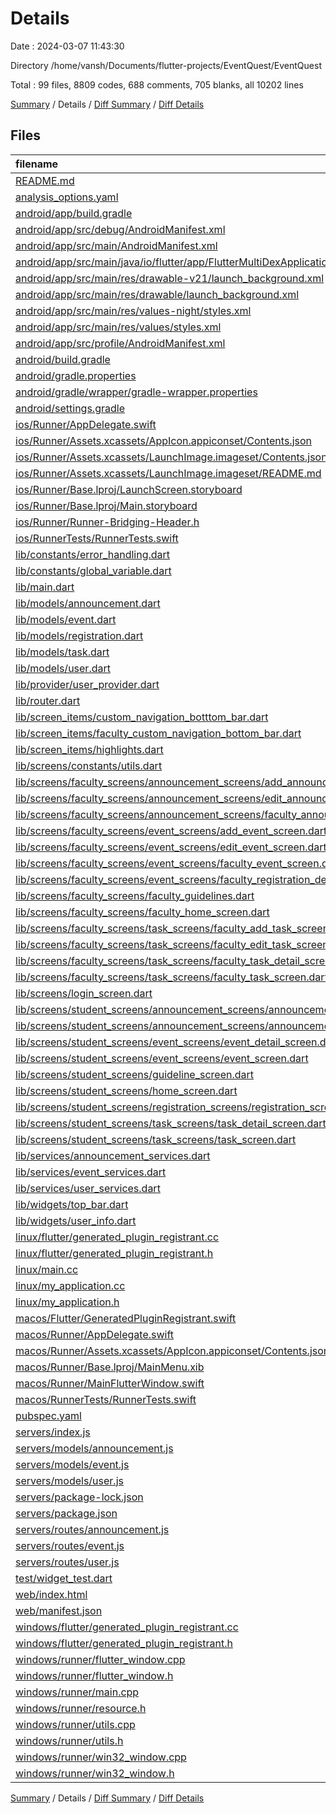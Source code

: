 # Details

Date : 2024-03-07 11:43:30

Directory /home/vansh/Documents/flutter-projects/EventQuest/EventQuest

Total : 99 files,  8809 codes, 688 comments, 705 blanks, all 10202 lines

[Summary](results.md) / Details / [Diff Summary](diff.md) / [Diff Details](diff-details.md)

## Files
| filename | language | code | comment | blank | total |
| :--- | :--- | ---: | ---: | ---: | ---: |
| [README.md](/README.md) | Markdown | 10 | 0 | 7 | 17 |
| [analysis_options.yaml](/analysis_options.yaml) | YAML | 3 | 22 | 4 | 29 |
| [android/app/build.gradle](/android/app/build.gradle) | Groovy | 51 | 5 | 12 | 68 |
| [android/app/src/debug/AndroidManifest.xml](/android/app/src/debug/AndroidManifest.xml) | XML | 3 | 4 | 1 | 8 |
| [android/app/src/main/AndroidManifest.xml](/android/app/src/main/AndroidManifest.xml) | XML | 27 | 6 | 1 | 34 |
| [android/app/src/main/java/io/flutter/app/FlutterMultiDexApplication.java](/android/app/src/main/java/io/flutter/app/FlutterMultiDexApplication.java) | Java | 13 | 9 | 4 | 26 |
| [android/app/src/main/res/drawable-v21/launch_background.xml](/android/app/src/main/res/drawable-v21/launch_background.xml) | XML | 4 | 7 | 2 | 13 |
| [android/app/src/main/res/drawable/launch_background.xml](/android/app/src/main/res/drawable/launch_background.xml) | XML | 4 | 7 | 2 | 13 |
| [android/app/src/main/res/values-night/styles.xml](/android/app/src/main/res/values-night/styles.xml) | XML | 9 | 9 | 1 | 19 |
| [android/app/src/main/res/values/styles.xml](/android/app/src/main/res/values/styles.xml) | XML | 9 | 9 | 1 | 19 |
| [android/app/src/profile/AndroidManifest.xml](/android/app/src/profile/AndroidManifest.xml) | XML | 3 | 4 | 1 | 8 |
| [android/build.gradle](/android/build.gradle) | Groovy | 27 | 0 | 5 | 32 |
| [android/gradle.properties](/android/gradle.properties) | Properties | 3 | 0 | 1 | 4 |
| [android/gradle/wrapper/gradle-wrapper.properties](/android/gradle/wrapper/gradle-wrapper.properties) | Properties | 5 | 0 | 1 | 6 |
| [android/settings.gradle](/android/settings.gradle) | Groovy | 16 | 0 | 5 | 21 |
| [ios/Runner/AppDelegate.swift](/ios/Runner/AppDelegate.swift) | Swift | 12 | 0 | 2 | 14 |
| [ios/Runner/Assets.xcassets/AppIcon.appiconset/Contents.json](/ios/Runner/Assets.xcassets/AppIcon.appiconset/Contents.json) | JSON | 122 | 0 | 1 | 123 |
| [ios/Runner/Assets.xcassets/LaunchImage.imageset/Contents.json](/ios/Runner/Assets.xcassets/LaunchImage.imageset/Contents.json) | JSON | 23 | 0 | 1 | 24 |
| [ios/Runner/Assets.xcassets/LaunchImage.imageset/README.md](/ios/Runner/Assets.xcassets/LaunchImage.imageset/README.md) | Markdown | 3 | 0 | 2 | 5 |
| [ios/Runner/Base.lproj/LaunchScreen.storyboard](/ios/Runner/Base.lproj/LaunchScreen.storyboard) | XML | 36 | 1 | 1 | 38 |
| [ios/Runner/Base.lproj/Main.storyboard](/ios/Runner/Base.lproj/Main.storyboard) | XML | 25 | 1 | 1 | 27 |
| [ios/Runner/Runner-Bridging-Header.h](/ios/Runner/Runner-Bridging-Header.h) | C++ | 1 | 0 | 1 | 2 |
| [ios/RunnerTests/RunnerTests.swift](/ios/RunnerTests/RunnerTests.swift) | Swift | 7 | 2 | 4 | 13 |
| [lib/constants/error_handling.dart](/lib/constants/error_handling.dart) | Dart | 23 | 0 | 2 | 25 |
| [lib/constants/global_variable.dart](/lib/constants/global_variable.dart) | Dart | 1 | 1 | 2 | 4 |
| [lib/main.dart](/lib/main.dart) | Dart | 33 | 0 | 5 | 38 |
| [lib/models/announcement.dart](/lib/models/announcement.dart) | Dart | 42 | 0 | 9 | 51 |
| [lib/models/event.dart](/lib/models/event.dart) | Dart | 64 | 1 | 8 | 73 |
| [lib/models/registration.dart](/lib/models/registration.dart) | Dart | 15 | 0 | 4 | 19 |
| [lib/models/task.dart](/lib/models/task.dart) | Dart | 21 | 0 | 2 | 23 |
| [lib/models/user.dart](/lib/models/user.dart) | Dart | 31 | 1 | 9 | 41 |
| [lib/provider/user_provider.dart](/lib/provider/user_provider.dart) | Dart | 15 | 0 | 4 | 19 |
| [lib/router.dart](/lib/router.dart) | Dart | 98 | 1 | 3 | 102 |
| [lib/screen_items/custom_navigation_botttom_bar.dart](/lib/screen_items/custom_navigation_botttom_bar.dart) | Dart | 59 | 1 | 8 | 68 |
| [lib/screen_items/faculty_custom_navigation_bottom_bar.dart](/lib/screen_items/faculty_custom_navigation_bottom_bar.dart) | Dart | 65 | 1 | 8 | 74 |
| [lib/screen_items/highlights.dart](/lib/screen_items/highlights.dart) | Dart | 89 | 0 | 10 | 99 |
| [lib/screens/constants/utils.dart](/lib/screens/constants/utils.dart) | Dart | 8 | 0 | 2 | 10 |
| [lib/screens/faculty_screens/announcement_screens/add_announcement_screen.dart](/lib/screens/faculty_screens/announcement_screens/add_announcement_screen.dart) | Dart | 173 | 1 | 13 | 187 |
| [lib/screens/faculty_screens/announcement_screens/edit_announcement_screen.dart](/lib/screens/faculty_screens/announcement_screens/edit_announcement_screen.dart) | Dart | 229 | 0 | 18 | 247 |
| [lib/screens/faculty_screens/announcement_screens/faculty_announcement_screen.dart](/lib/screens/faculty_screens/announcement_screens/faculty_announcement_screen.dart) | Dart | 220 | 41 | 10 | 271 |
| [lib/screens/faculty_screens/event_screens/add_event_screen.dart](/lib/screens/faculty_screens/event_screens/add_event_screen.dart) | Dart | 296 | 3 | 18 | 317 |
| [lib/screens/faculty_screens/event_screens/edit_event_screen.dart](/lib/screens/faculty_screens/event_screens/edit_event_screen.dart) | Dart | 371 | 8 | 21 | 400 |
| [lib/screens/faculty_screens/event_screens/faculty_event_screen.dart](/lib/screens/faculty_screens/event_screens/faculty_event_screen.dart) | Dart | 303 | 1 | 19 | 323 |
| [lib/screens/faculty_screens/event_screens/faculty_registration_details_screen.dart](/lib/screens/faculty_screens/event_screens/faculty_registration_details_screen.dart) | Dart | 12 | 0 | 3 | 15 |
| [lib/screens/faculty_screens/faculty_guidelines.dart](/lib/screens/faculty_screens/faculty_guidelines.dart) | Dart | 8 | 0 | 3 | 11 |
| [lib/screens/faculty_screens/faculty_home_screen.dart](/lib/screens/faculty_screens/faculty_home_screen.dart) | Dart | 327 | 124 | 9 | 460 |
| [lib/screens/faculty_screens/task_screens/faculty_add_task_screen.dart](/lib/screens/faculty_screens/task_screens/faculty_add_task_screen.dart) | Dart | 97 | 0 | 7 | 104 |
| [lib/screens/faculty_screens/task_screens/faculty_edit_task_screen.dart](/lib/screens/faculty_screens/task_screens/faculty_edit_task_screen.dart) | Dart | 162 | 0 | 8 | 170 |
| [lib/screens/faculty_screens/task_screens/faculty_task_detail_screen.dart](/lib/screens/faculty_screens/task_screens/faculty_task_detail_screen.dart) | Dart | 261 | 0 | 6 | 267 |
| [lib/screens/faculty_screens/task_screens/faculty_task_screen.dart](/lib/screens/faculty_screens/task_screens/faculty_task_screen.dart) | Dart | 126 | 0 | 5 | 131 |
| [lib/screens/login_screen.dart](/lib/screens/login_screen.dart) | Dart | 227 | 15 | 7 | 249 |
| [lib/screens/student_screens/announcement_screens/announcement_detail_screen.dart](/lib/screens/student_screens/announcement_screens/announcement_detail_screen.dart) | Dart | 165 | 0 | 14 | 179 |
| [lib/screens/student_screens/announcement_screens/announcement_screen.dart](/lib/screens/student_screens/announcement_screens/announcement_screen.dart) | Dart | 166 | 41 | 10 | 217 |
| [lib/screens/student_screens/event_screens/event_detail_screen.dart](/lib/screens/student_screens/event_screens/event_detail_screen.dart) | Dart | 251 | 6 | 13 | 270 |
| [lib/screens/student_screens/event_screens/event_screen.dart](/lib/screens/student_screens/event_screens/event_screen.dart) | Dart | 261 | 1 | 18 | 280 |
| [lib/screens/student_screens/guideline_screen.dart](/lib/screens/student_screens/guideline_screen.dart) | Dart | 8 | 0 | 3 | 11 |
| [lib/screens/student_screens/home_screen.dart](/lib/screens/student_screens/home_screen.dart) | Dart | 327 | 124 | 9 | 460 |
| [lib/screens/student_screens/registration_screens/registration_screen.dart](/lib/screens/student_screens/registration_screens/registration_screen.dart) | Dart | 14 | 0 | 3 | 17 |
| [lib/screens/student_screens/task_screens/task_detail_screen.dart](/lib/screens/student_screens/task_screens/task_detail_screen.dart) | Dart | 363 | 2 | 12 | 377 |
| [lib/screens/student_screens/task_screens/task_screen.dart](/lib/screens/student_screens/task_screens/task_screen.dart) | Dart | 248 | 4 | 11 | 263 |
| [lib/services/announcement_services.dart](/lib/services/announcement_services.dart) | Dart | 157 | 5 | 18 | 180 |
| [lib/services/event_services.dart](/lib/services/event_services.dart) | Dart | 234 | 6 | 25 | 265 |
| [lib/services/user_services.dart](/lib/services/user_services.dart) | Dart | 38 | 0 | 5 | 43 |
| [lib/widgets/top_bar.dart](/lib/widgets/top_bar.dart) | Dart | 29 | 0 | 2 | 31 |
| [lib/widgets/user_info.dart](/lib/widgets/user_info.dart) | Dart | 64 | 0 | 2 | 66 |
| [linux/flutter/generated_plugin_registrant.cc](/linux/flutter/generated_plugin_registrant.cc) | C++ | 7 | 4 | 5 | 16 |
| [linux/flutter/generated_plugin_registrant.h](/linux/flutter/generated_plugin_registrant.h) | C++ | 5 | 5 | 6 | 16 |
| [linux/main.cc](/linux/main.cc) | C++ | 5 | 0 | 2 | 7 |
| [linux/my_application.cc](/linux/my_application.cc) | C++ | 74 | 11 | 20 | 105 |
| [linux/my_application.h](/linux/my_application.h) | C++ | 7 | 7 | 5 | 19 |
| [macos/Flutter/GeneratedPluginRegistrant.swift](/macos/Flutter/GeneratedPluginRegistrant.swift) | Swift | 6 | 3 | 4 | 13 |
| [macos/Runner/AppDelegate.swift](/macos/Runner/AppDelegate.swift) | Swift | 8 | 0 | 2 | 10 |
| [macos/Runner/Assets.xcassets/AppIcon.appiconset/Contents.json](/macos/Runner/Assets.xcassets/AppIcon.appiconset/Contents.json) | JSON | 68 | 0 | 1 | 69 |
| [macos/Runner/Base.lproj/MainMenu.xib](/macos/Runner/Base.lproj/MainMenu.xib) | XML | 343 | 0 | 1 | 344 |
| [macos/Runner/MainFlutterWindow.swift](/macos/Runner/MainFlutterWindow.swift) | Swift | 12 | 0 | 4 | 16 |
| [macos/RunnerTests/RunnerTests.swift](/macos/RunnerTests/RunnerTests.swift) | Swift | 7 | 2 | 4 | 13 |
| [pubspec.yaml](/pubspec.yaml) | YAML | 39 | 57 | 13 | 109 |
| [servers/index.js](/servers/index.js) | JavaScript | 23 | 1 | 9 | 33 |
| [servers/models/announcement.js](/servers/models/announcement.js) | JavaScript | 25 | 0 | 3 | 28 |
| [servers/models/event.js](/servers/models/event.js) | JavaScript | 52 | 0 | 3 | 55 |
| [servers/models/user.js](/servers/models/user.js) | JavaScript | 18 | 0 | 2 | 20 |
| [servers/package-lock.json](/servers/package-lock.json) | JSON | 1,306 | 0 | 1 | 1,307 |
| [servers/package.json](/servers/package.json) | JSON | 19 | 0 | 1 | 20 |
| [servers/routes/announcement.js](/servers/routes/announcement.js) | JavaScript | 46 | 0 | 7 | 53 |
| [servers/routes/event.js](/servers/routes/event.js) | JavaScript | 60 | 0 | 9 | 69 |
| [servers/routes/user.js](/servers/routes/user.js) | JavaScript | 36 | 4 | 17 | 57 |
| [test/widget_test.dart](/test/widget_test.dart) | Dart | 14 | 10 | 7 | 31 |
| [web/index.html](/web/index.html) | HTML | 38 | 16 | 6 | 60 |
| [web/manifest.json](/web/manifest.json) | JSON | 35 | 0 | 1 | 36 |
| [windows/flutter/generated_plugin_registrant.cc](/windows/flutter/generated_plugin_registrant.cc) | C++ | 6 | 4 | 5 | 15 |
| [windows/flutter/generated_plugin_registrant.h](/windows/flutter/generated_plugin_registrant.h) | C++ | 5 | 5 | 6 | 16 |
| [windows/runner/flutter_window.cpp](/windows/runner/flutter_window.cpp) | C++ | 49 | 7 | 16 | 72 |
| [windows/runner/flutter_window.h](/windows/runner/flutter_window.h) | C++ | 20 | 5 | 9 | 34 |
| [windows/runner/main.cpp](/windows/runner/main.cpp) | C++ | 30 | 4 | 10 | 44 |
| [windows/runner/resource.h](/windows/runner/resource.h) | C++ | 9 | 6 | 2 | 17 |
| [windows/runner/utils.cpp](/windows/runner/utils.cpp) | C++ | 54 | 2 | 10 | 66 |
| [windows/runner/utils.h](/windows/runner/utils.h) | C++ | 8 | 6 | 6 | 20 |
| [windows/runner/win32_window.cpp](/windows/runner/win32_window.cpp) | C++ | 210 | 24 | 55 | 289 |
| [windows/runner/win32_window.h](/windows/runner/win32_window.h) | C++ | 48 | 31 | 24 | 103 |

[Summary](results.md) / Details / [Diff Summary](diff.md) / [Diff Details](diff-details.md)
